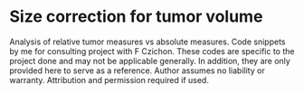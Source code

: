 # Size correction for tumor volume
Analysis of relative tumor measures vs absolute measures.
Code snippets by me for consulting project with F Czichon. These codes are specific to the project done and may not be applicable generally. In addition, they are only provided here to serve as a reference. Author assumes no liability or warranty. Attribution and permission required if used.
